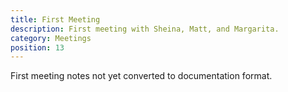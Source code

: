 ```yaml
---
title: First Meeting
description: First meeting with Sheina, Matt, and Margarita.
category: Meetings
position: 13
---
```


<alert type="warning">
 
First meeting notes not yet converted to documentation format.

</alert>
